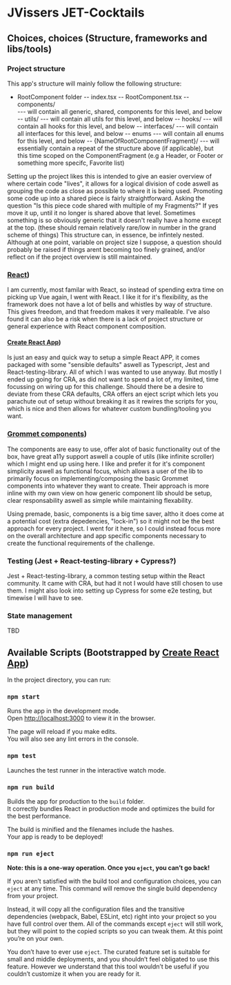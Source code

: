 # JVissers JET-Cocktails

## Choices, choices (Structure, frameworks and libs/tools)

### Project structure

This app's structure will mainly follow the following structure:

- RootComponent folder
  -- index.tsx
  -- RootComponent.tsx
  -- components/  
  --- will contain all generic, shared, components for this level, and below
  -- utils/
  --- will contain all utils for this level, and below
  -- hooks/
  --- will contain all hooks for this level, and below
  -- interfaces/
  --- will contain all interfaces for this level, and below
  -- enums
  --- will contain all enums for this level, and below
  -- {NameOfRootComponentFragment}/
  --- will essentially contain a repeat of the structure above (if applicable), but this time scoped on the ComponentFragment (e.g a Header, or Footer or something more specifc, Favorite list)

Setting up the project likes this is intended to give an easier overview of where certain code "lives", it allows for a logical division of code aswell as grouping the code as close as possible to where it is being used.
Promoting some code up into a shared piece is fairly straightforward. Asking the question "Is this piece code shared with multiple of my Fragments?" If yes move it up, until it no longer is shared above that level. Sometimes something is so obviously generic that it doesn't really have a home except at the top. (these should remain relatively rare/low in number in the grand scheme of things)
This structure can, in essence, be infintely nested. Although at one point, variable on project size I suppose, a question should probably be raised if things arent becoming too finely grained, and/or reflect on if the project overview is still maintained.

### [React](https://github.com/facebook/react/))

I am currently, most familar with React, so instead of spending extra time on picking up Vue again, I went with React. I like it for it's flexibility, as the framework does not have a lot of bells and whistles by way of structure. This gives freedom, and that freedom makes it very malleable. I've also found it can also be a risk when there is a lack of project structure or general experience with React component composition.

#### [Create React App](https://github.com/facebook/create-react-app))

Is just an easy and quick way to setup a simple React APP, it comes packaged with some "sensible defaults" aswell as Typescript, Jest and React-testing-library. All of which I was wanted to use anyway.
But mostly I ended up going for CRA, as did not want to spend a lot of, my limited, time focussing on wiring up for this challenge. Should there be a desire to deviate from these CRA defaults, CRA offers an eject script which lets you parachute out of setup without breaking it as it rewires the scripts for you, which is nice and then allows for whatever custom bundling/tooling you want.

### [Grommet components](https://github.com/grommet/grommet))

The components are easy to use, offer alot of basic functionality out of the box, have great a11y support aswell a couple of utils (like infinite scroller) which I might end up using here. I like and prefer it for it's component simplicity aswell as functional focus, which allows a user of the lib to primarily focus on implementing/composing the basic Grommet components into whatever they want to create. Their approach is more inline with my own view on how generic component lib should be setup, clear responsability aswell as simple while maintaining flexability.

Using premade, basic, components is a big time saver, altho it does come at a potential cost (extra depedencies, "lock-in") so it might not be the best approach for every project. I went for it here, so I could instead focus more on the overall architecture and app specific components necessary to create the functional requirements of the challenge.

### Testing (Jest + React-testing-library + Cypress?)

Jest + React-testing-library, a common testing setup within the React community. It came with CRA, but had it not I would have still chosen to use them. I might also look into setting up Cypress for some e2e testing, but timewise I will have to see.

### State management

TBD

## Available Scripts (Bootstrapped by [Create React App](https://github.com/facebook/create-react-app))

In the project directory, you can run:

### `npm start`

Runs the app in the development mode.\
Open [http://localhost:3000](http://localhost:3000) to view it in the browser.

The page will reload if you make edits.\
You will also see any lint errors in the console.

### `npm test`

Launches the test runner in the interactive watch mode.

### `npm run build`

Builds the app for production to the `build` folder.\
It correctly bundles React in production mode and optimizes the build for the best performance.

The build is minified and the filenames include the hashes.\
Your app is ready to be deployed!

### `npm run eject`

**Note: this is a one-way operation. Once you `eject`, you can’t go back!**

If you aren’t satisfied with the build tool and configuration choices, you can `eject` at any time. This command will remove the single build dependency from your project.

Instead, it will copy all the configuration files and the transitive dependencies (webpack, Babel, ESLint, etc) right into your project so you have full control over them. All of the commands except `eject` will still work, but they will point to the copied scripts so you can tweak them. At this point you’re on your own.

You don’t have to ever use `eject`. The curated feature set is suitable for small and middle deployments, and you shouldn’t feel obligated to use this feature. However we understand that this tool wouldn’t be useful if you couldn’t customize it when you are ready for it.
